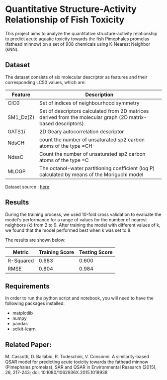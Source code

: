 # Quantitative Structure-Activity Relationship of Fish Toxicity

This project aims to analyze the quantitative structure-activity relationship to predict acute aquatic toxicity towards the fish Pimephales promelas (fathead minnow) on a set of 908 chemicals using K-Nearest Neighbor (kNN).

## Dataset

The dataset consists of six molecular descriptor as features and their corresponding LC50 values, which are:

| Feature   | Description |
| ----------| ------------------------------------------------------------ |
| CIC0      | Set of indices of neighbourhood symmetry                     |
| SM1_Dz(Z) | Set of descriptors calculated from 2D matrices derived from the molecular graph (2D matrix-based descriptors) |
| GATS1i    | 2D Geary autocorrelation descriptor                              |
| NdsCH     | count the number of unsaturated sp2 carbon atoms of the type =CH-|
| NdssC     | Count the number of unsaturated sp2 carbon atoms of the type =C  |
| MLOGP     | The octanol-water partitioning coefficient (log P) calculated by means of the Moriguchi model |

Dataset source : [here](https://archive.ics.uci.edu/ml/datasets/QSAR+fish+toxicity).

## Results

During the training process, we used 10-fold cross validation to evaluate the model's performance for a range of values for the number of nearest neighbors (k) from 2 to 9. After training the model with different values of k, we found that the model performed best when k was set to 8.

The results are shown below:

| Metric | Training Score | Testing Score |
|--------|----------------|---------------|
| R-Squared | 0.683 | 0.600 |
| RMSE      | 0.804 | 0.984 |

## Requirements

In order to run the python script and notebook, you will need to have the following packages installed:

* matplotlib
* numpy
* pandas
* scikit-learn

## Related Paper:

M. Cassotti, D. Ballabio, R. Todeschini, V. Consonni. A similarity-based QSAR model for predicting acute toxicity towards the fathead minnow (Pimephales promelas), SAR and QSAR in Environmental Research (2015), 26, 217-243; doi: 10.1080/1062936X.2015.1018938
